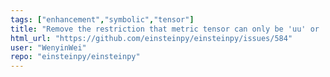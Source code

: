 ```yaml
---
tags: ["enhancement","symbolic","tensor"]
title: "Remove the restriction that metric tensor can only be 'uu' or 'll'"
html_url: "https://github.com/einsteinpy/einsteinpy/issues/584"
user: "WenyinWei"
repo: "einsteinpy/einsteinpy"
---
```


